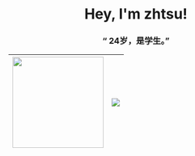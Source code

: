 <!--
**zhtsu/zhtsu** is a ✨ _special_ ✨ repository because its `README.md` (this file) appears on your GitHub profile.

Here are some ideas to get you started:

- 🔭 I’m currently working on ...
- 🌱 I’m currently learning ...
- 👯 I’m looking to collaborate on ...
- 🤔 I’m looking for help with ...
- 💬 Ask me about ...
- 📫 How to reach me: ...
- 😄 Pronouns: ...
- ⚡ Fun fact: ...
-->

<h1 align="center">
  Hey, I'm zhtsu!
</h1>
<h3 align="center">“ 24岁，是学生。”</h3>

<div align="center">
  
| <a href="https://octodex.github.com/"><img src="https://octodex.github.com/images/surftocat.png" width="180" height="180" ></a> | <a href="https://github.com/anuraghazra/github-readme-stats"><img align="center" src="https://github-readme-stats.vercel.app/api?username=zhtsu&show_icons=true&include_all_commits=true&theme=default&hide_border=true&hide_title=true" /></a> |
| ------------- | ------------- |
  
</div>


